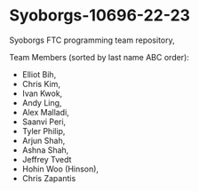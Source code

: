 # Syoborgs-10696-22-23
Syoborgs FTC programming team repository,

Team Members (sorted by last name ABC order):

- Elliot Bih,
- Chris Kim,
- Ivan Kwok,
- Andy Ling,
- Alex Malladi,
- Saanvi Peri,
- Tyler Philip,
- Arjun Shah,
- Ashna Shah,
- Jeffrey Tvedt
- Hohin Woo (Hinson),
- Chris Zapantis
